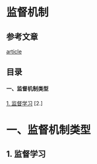 # 监督机制

## 参考文章
[article](#)

## 目录

#### 一、监督机制类型

[1. 监督学习](#1-监督学习)
[2.]



# 一、监督机制类型

## 1. 监督学习
